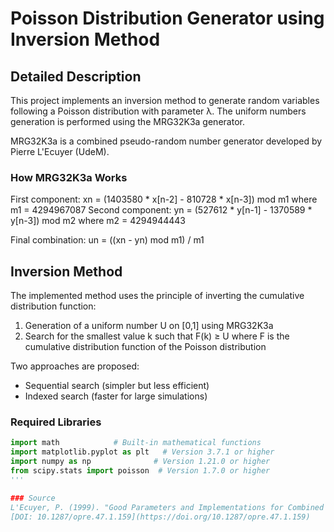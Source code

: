 # Poisson Distribution Generator using Inversion Method

## Detailed Description
This project implements an inversion method to generate random variables following a Poisson distribution with parameter λ. The uniform numbers generation is performed using the MRG32K3a generator.

MRG32K3a is a combined pseudo-random number generator developed by Pierre L'Ecuyer (UdeM).

### How MRG32K3a Works
First component: xn = (1403580 * x[n-2] - 810728 * x[n-3]) mod m1
where m1 = 4294967087
Second component: yn = (527612 * y[n-1] - 1370589 * y[n-3]) mod m2
where m2 = 4294944443

Final combination: un = ((xn - yn) mod m1) / m1

## Inversion Method
The implemented method uses the principle of inverting the cumulative distribution function:
1. Generation of a uniform number U on [0,1] using MRG32K3a
2. Search for the smallest value k such that F(k) ≥ U
   where F is the cumulative distribution function of the Poisson distribution

Two approaches are proposed:
- Sequential search (simpler but less efficient)
- Indexed search (faster for large simulations)

### Required Libraries
```python
import math            # Built-in mathematical functions
import matplotlib.pyplot as plt   # Version 3.7.1 or higher
import numpy as np              # Version 1.21.0 or higher
from scipy.stats import poisson  # Version 1.7.0 or higher
'''

### Source
L'Ecuyer, P. (1999). "Good Parameters and Implementations for Combined Multiple Recursive Random Number Generators". Operations Research, 47(1), 159-164.
[DOI: 10.1287/opre.47.1.159](https://doi.org/10.1287/opre.47.1.159)

